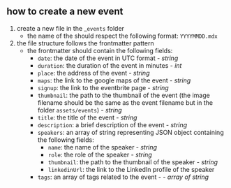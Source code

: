 ## how to create a new event
1. create a new file in the _`events` folder
   - the name of the should respect the following format: `YYYYMMDD.mdx`
1. the file structure follows the frontmatter pattern
   - the frontmatter should contain the following fields:
     - `date`: the date of the event in UTC format - *string*
     - `duration`: the duration of the event in minutes - *int*
     - `place`: the address of the event - *string*
     - `maps`: the link to the google maps of the event - *string*
     - `signup`: the link to the eventbrite page - *string*
     - `thumbnail`: the path to the thumbnail of the event (the image filename should be the same as the event filename but in the folder `assets/events`)  - *string*
     - `title`: the title of the event - *string*
     - `description`: a brief description of the event  - *string*
     - `speakers`: an array of string representing JSON object containing the following fields:
       - `name`: the name of the speaker - *string*
       - `role`: the role of the speaker - *string*
       - `thumbnail`: the path to the thumbnail of the speaker - *string*
       - `linkedinUrl`: the link to the LinkedIn profile of the speaker
     - `tags`: an array of tags related to the event - - *array of string*